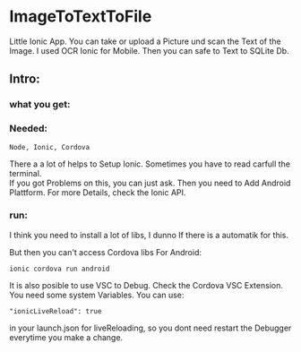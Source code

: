 # ImageToTextToFile
Little Ionic App. You can take or upload a Picture und scan the Text of the Image. I used OCR Ionic for Mobile. Then you can safe to Text to SQLite Db.
## Intro:
### what you get:

### Needed:
```
Node, Ionic, Cordova
```
There a a lot of helps to Setup Ionic. Sometimes you have to read carfull the terminal.  
If you got Problems on this, you can just ask.
Then you need to Add Android Plattform. For more Details, check the Ionic API.
### run:
I think you need to install a lot of libs, I dunno If there is a automatik for this.

But then you can't access Cordova libs
For Android:
```
ionic cordova run android
```
It is also posible to use VSC to Debug. Check the Cordova VSC Extension. You need some system Variables.
You can use:
```
"ionicLiveReload": true
```
in your launch.json for liveReloading, so you dont need restart the Debugger everytime you make a change.


